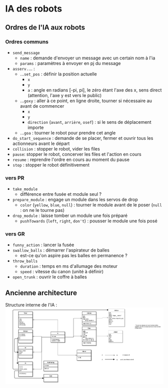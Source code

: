 IA des robots
=======

## Ordres de l'IA aux robots

### Ordres communs
- `send_message`
	- `name` : demande d'envoyer un message avec un certain nom à l'ia
	- `params` : paramètres à envoyer en pj du message
- `asserv.`... :
	- ...`set_pos` : définir la position actuelle
		- `x`
		- `y`
		- `a` : angle en radians [-pi, pi], le zéro étant l'axe des x, sens direct (attention, l'axe y est vers le public)
	- ...`goxy` : aller à ce point, en ligne droite, tourner si nécessaire au avant de commencer
		- `x`
		- `y`
		- `direction` (`avant`, `arrière`, `osef`) : si le sens de déplacement importe
	- ...`goa` : tourner le robot pour prendre cet angle
- `do_start_sequence` : demande de se placer, fermer et ouvrir tous les actionneurs avant le départ
- `collision` : stopper le robot, vider les files
- `pause`: stopper le robot, concerver les files et l'action en cours
- `resume` : reprendre l'ordre en cours au moment du pause
- `stop` : stopper le robot définitivement


### vers PR
- `take_module`
	- différence entre fusée et module seul ?
- `prepare_module` : engage un module dans les servos de drop
	- `color` (`yellow`, `blue`, `null`) : tourner le module avant de le poser (`null` : on ne le tourne pas)
- `drop_module` : laisse tomber un module une fois préparé
	- `pushTowards` (`left`, `right`, `don't`) : pousser le module une fois posé

### vers GR
- `funny_action` : lancer la fusée
- `swallow_balls` : démarrer l'aspirateur de balles
	- est-ce qu'on aspire pas les balles en permanence ?
- `throw_balls`
	- `duration` : temps en ms d'allumage des moteur
	- `speed` : vitesse du canon (unité à définir)
- `open_trunk` : ouvrir le coffre à balles


## Ancienne architecture
Structure interne de l'IA :
![alt tag](https://raw.githubusercontent.com/utcoupe/coupe15/master/ia/architecture_ia_utcoupe_2015.jpg)
